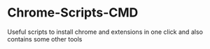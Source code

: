 # Chrome-Scripts-CMD
Useful scripts to install chrome and extensions in one click and also contains some other tools
